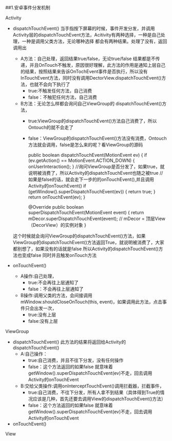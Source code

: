 ##1.安卓事件分发机制

Activity

- dispatchTouchEvent() 当手指按下屏幕的时候，事件开发分发，并调用Activity层的dispatchTouchEvent方法，Acitivity有两种选择，一种是自己处理，一种是调用父类方法，无论哪种选择 都会有两种结果。处理了没有，返回调用出
	- A方法：自己处理，返回结果true/false，无论true/false 结果都是不传递，并且OnTouch不触发，原因很好理解，此方法的作用是通知上层自己的结果，按照结果来告诉OnTochEvent事件是否执行，所以没有InTouchEvent方法，同时没有调用DectorView.dispatchTouchEvent()方法，也就不会向下执行了
		- true:不触发任何方法，自己消费
		- false：不触犯任何方法，自己消费
	- B方法：无论怎么样都会询问自己ViewGroup的 dispatchTouchEvent()方法，
		- true:ViewGroup的dispatchTouchEvent()方法自己消费了，所以Ontouch的就不会走了
		- false：ViewGroup的dispatchTouchEvent()方法没有消费，Ontouch方法就会调用，false是怎么来的呢？看ViewGroup的源码

			 public boolean dispatchTouchEvent(MotionEvent ev) {
		        if (ev.getAction() == MotionEvent.ACTION_DOWN) {
		            onUserInteraction();
		        }
				//询问ViewGroup是否分发了，如果true，就说明被消费了，所以Activity的dispatchTouchEvent也随之被true
				//如果是false的话，就会走下一步的的onTouchEvent(),并且调用Activity的onTouchEvent()
		        if (getWindow().superDispatchTouchEvent(ev)) {
		            return true;
		        }
		        return onTouchEvent(ev);
		    }
	
			 @Override 
			public boolean superDispatchTouchEvent(MotionEvent event) { 
				return mDecor.superDispatchTouchEvent(event); 
				// mDecor = 顶层View（DecorView）的实例对象
			}

	这个时候就会询问ViewGroup的dispatchTouchEvent()方法，如果ViewGroup的dispatchTouchEvent()方法返回True，就说明被消费了，大家都别想了，如果没有的话就是false 所以Activity的dispatchTouchEvent()方法也变成false 同时并且触发onTouch方法

- onTouchEvent()
	- A操作:自己处理，
		- true:不会再往上层通知了
		- false：不会再往上层通知了
	- B操作:调用父类的方法，会间接调用mWindow.shouldCloseOnTouch(this, event)，如果调用此方法，点击事件只会出发一次，
		- true:没有上层
		- false:没有上层



    
ViewGroup

- dispatchTouchEvent() 此方法的结果将返回给Activity的dispatchTouchEvent() 
	- A:自己操作：
		- true:自己消费，并且不往下分发，没有任何操作
		- false：这个方法返回的如果false 就意味着 getWindow().superDispatchTouchEvent(ev)不走，回去调用Activity的onTouchEvent
	- B:交给父类操作:调用onInterceptTouchEvent()调用拦截器，拦截事件，
		- true:自己消费，不往下分发，所有人拿不到结果（具体得到True的情况应该是几种，首先还要去调用View的dispatchTouchEvent()方法）
		- false：这个方法返回的如果false 就意味着 getWindow().superDispatchTouchEvent(ev)不走，回去调用Activity的onTouchEvent
- onTouchEvent()


View

